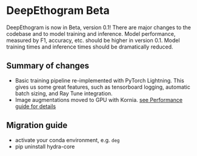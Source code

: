 # DeepEthogram Beta

DeepEthogram is now in Beta, version 0.1! There are major changes to the codebase and to model training and inference. 
Model performance, measured by F1, accuracy, etc. should be higher in version 0.1. Model training times and inference 
times should be dramatically reduced. 

## Summary of changes
* Basic training pipeline re-implemented with PyTorch Lightning. This gives us some great features, such as tensorboard 
logging, automatic batch sizing, and Ray Tune integration. 
* Image augmentations moved to GPU with Kornia. [see Performance guide for details](performance.md)

## Migration guide
* activate your conda environment, e.g. `deg`
* pip uninstall hydra-core